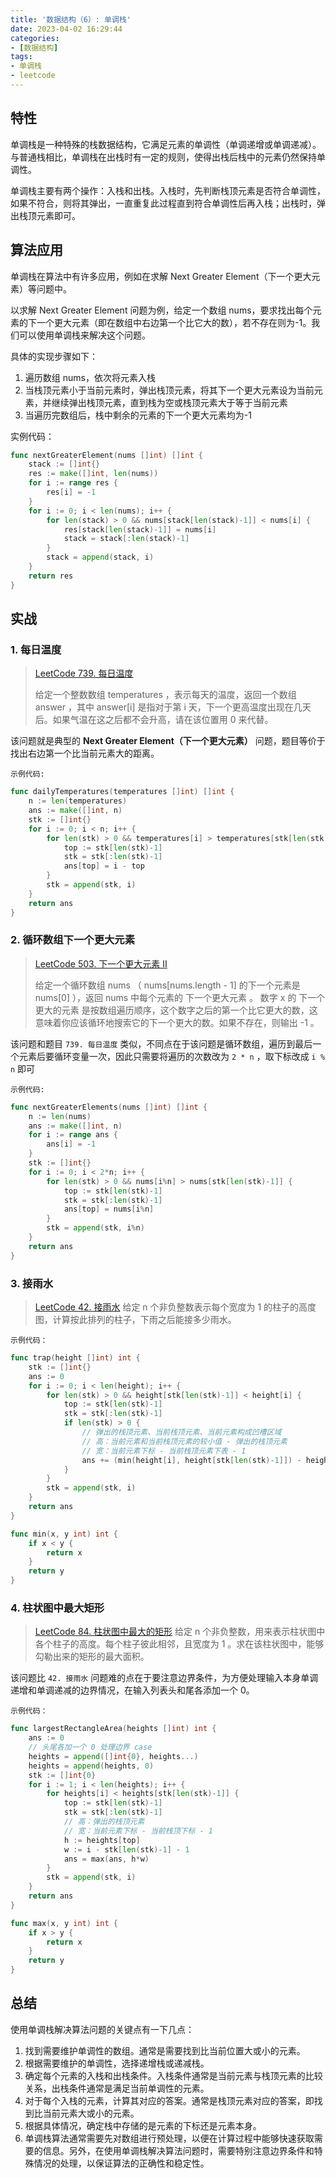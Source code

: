 ```yaml
---
title: '数据结构（6）: 单调栈'
date: 2023-04-02 16:29:44
categories:
- [数据结构]
tags:
- 单调栈
- leetcode
---
```


## 特性

单调栈是一种特殊的栈数据结构，它满足元素的单调性（单调递增或单调递减）。与普通栈相比，单调栈在出栈时有一定的规则，使得出栈后栈中的元素仍然保持单调性。

单调栈主要有两个操作：入栈和出栈。入栈时，先判断栈顶元素是否符合单调性，如果不符合，则将其弹出，一直重复此过程直到符合单调性后再入栈；出栈时，弹出栈顶元素即可。

## 算法应用

单调栈在算法中有许多应用，例如在求解 Next Greater Element（下一个更大元素）等问题中。

以求解 Next Greater Element 问题为例，给定一个数组 nums，要求找出每个元素的下一个更大元素（即在数组中右边第一个比它大的数），若不存在则为-1。我们可以使用单调栈来解决这个问题。

具体的实现步骤如下：

1. 遍历数组 nums，依次将元素入栈
2. 当栈顶元素小于当前元素时，弹出栈顶元素，将其下一个更大元素设为当前元素，并继续弹出栈顶元素，直到栈为空或栈顶元素大于等于当前元素
3. 当遍历完数组后，栈中剩余的元素的下一个更大元素均为-1

实例代码：

```go
func nextGreaterElement(nums []int) []int {
    stack := []int{}
    res := make([]int, len(nums))
    for i := range res {
        res[i] = -1
    }
    for i := 0; i < len(nums); i++ {
        for len(stack) > 0 && nums[stack[len(stack)-1]] < nums[i] {
            res[stack[len(stack)-1]] = nums[i]
            stack = stack[:len(stack)-1]
        }
        stack = append(stack, i)
    }
    return res
}
```

## 实战

### 1. 每日温度

> [LeetCode 739. 每日温度](https://leetcode.cn/problems/daily-temperatures/)
>
> 给定一个整数数组 temperatures ，表示每天的温度，返回一个数组 answer ，其中 answer[i] 是指对于第 i 天，下一个更高温度出现在几天后。如果气温在这之后都不会升高，请在该位置用 0 来代替。

该问题就是典型的 **Next Greater Element（下一个更大元素）** 问题，题目等价于找出右边第一个比当前元素大的距离。

`示例代码:`

```go
func dailyTemperatures(temperatures []int) []int {
	n := len(temperatures)
	ans := make([]int, n)
	stk := []int{}
	for i := 0; i < n; i++ {
		for len(stk) > 0 && temperatures[i] > temperatures[stk[len(stk)-1]] {
			top := stk[len(stk)-1]
			stk = stk[:len(stk)-1]
			ans[top] = i - top
		}
		stk = append(stk, i)
	}
	return ans
}
```

### 2. 循环数组下一个更大元素

> [LeetCode 503. 下一个更大元素 II](https://leetcode.cn/problems/next-greater-element-ii/)
> 
> 给定一个循环数组 nums （ nums[nums.length - 1] 的下一个元素是 nums[0] ），返回 nums 中每个元素的 下一个更大元素 。
> 数字 x 的 下一个更大的元素 是按数组遍历顺序，这个数字之后的第一个比它更大的数，这意味着你应该循环地搜索它的下一个更大的数。如果不存在，则输出 -1 。

该问题和题目 `739. 每日温度` 类似，不同点在于该问题是循环数组，遍历到最后一个元素后要循环变量一次，因此只需要将遍历的次数改为 `2 * n` ，取下标改成 `i % n` 即可

`示例代码:`

```go
func nextGreaterElements(nums []int) []int {
	n := len(nums)
	ans := make([]int, n)
	for i := range ans {
		ans[i] = -1
	}
	stk := []int{}
	for i := 0; i < 2*n; i++ {
		for len(stk) > 0 && nums[i%n] > nums[stk[len(stk)-1]] {
			top := stk[len(stk)-1]
			stk = stk[:len(stk)-1]
			ans[top] = nums[i%n]
		}
		stk = append(stk, i%n)
	}
	return ans
}
```

### 3. 接雨水

> [LeetCode 42. 接雨水](https://leetcode.cn/problems/trapping-rain-water/)
> 给定 n 个非负整数表示每个宽度为 1 的柱子的高度图，计算按此排列的柱子，下雨之后能接多少雨水。

`示例代码：`

```go
func trap(height []int) int {
	stk := []int{}
	ans := 0
	for i := 0; i < len(height); i++ {
		for len(stk) > 0 && height[stk[len(stk)-1]] < height[i] {
			top := stk[len(stk)-1]
			stk = stk[:len(stk)-1]
			if len(stk) > 0 {
                // 弹出的栈顶元素、当前栈顶元素、当前元素构成凹槽区域
                // 高：当前元素和当前栈顶元素的较小值 - 弹出的栈顶元素
                // 宽：当前元素下标 - 当前栈顶元素下表 - 1
				ans += (min(height[i], height[stk[len(stk)-1]]) - height[top]) * (i - stk[len(stk) - 1] - 1)
			}
		}
		stk = append(stk, i)
	}
	return ans
}

func min(x, y int) int {
	if x < y {
		return x
	}
	return y
}
```

### 4. 柱状图中最大矩形

> [LeetCode 84. 柱状图中最大的矩形](https://leetcode.cn/problems/largest-rectangle-in-histogram/)
> 给定 n 个非负整数，用来表示柱状图中各个柱子的高度。每个柱子彼此相邻，且宽度为 1 。求在该柱状图中，能够勾勒出来的矩形的最大面积。

该问题比 `42. 接雨水` 问题难的点在于要注意边界条件，为方便处理输入本身单调递增和单调递减的边界情况，在输入列表头和尾各添加一个 0。

`示例代码：`

```go
func largestRectangleArea(heights []int) int {
	ans := 0
    // 头尾各加一个 0 处理边界 case
	heights = append([]int{0}, heights...)
	heights = append(heights, 0)
	stk := []int{0}
	for i := 1; i < len(heights); i++ {
		for heights[i] < heights[stk[len(stk)-1]] {
			top := stk[len(stk)-1]
			stk = stk[:len(stk)-1]
            // 高：弹出的栈顶元素
            // 宽：当前元素下标 - 当前栈顶下标 - 1
			h := heights[top]
			w := i - stk[len(stk)-1] - 1
			ans = max(ans, h*w)
		}
		stk = append(stk, i)
	}
	return ans
}

func max(x, y int) int {
	if x > y {
		return x
	}
	return y
}
```

## 总结

使用单调栈解决算法问题的关键点有一下几点：

1. 找到需要维护单调性的数组。通常是需要找到比当前位置大或小的元素。
2. 根据需要维护的单调性，选择递增栈或递减栈。
3. 确定每个元素的入栈和出栈条件。入栈条件通常是当前元素与栈顶元素的比较关系，出栈条件通常是满足当前单调性的元素。
4. 对于每个入栈的元素，计算其对应的答案。通常是栈顶元素对应的答案，即找到比当前元素大或小的元素。
5. 根据具体情况，确定栈中存储的是元素的下标还是元素本身。
6. 单调栈算法通常需要先对数组进行预处理，以便在计算过程中能够快速获取需要的信息。另外，在使用单调栈解决算法问题时，需要特别注意边界条件和特殊情况的处理，以保证算法的正确性和稳定性。
